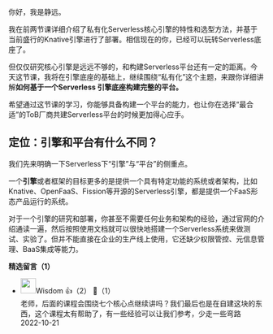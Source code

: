 你好，我是静远。

我在前两节课详细介绍了私有化Serverless核心引擎的特性和选型方法，并基于当前盛行的Knative引擎进行了部署。相信现在的你，已经可以玩转Serverless底座了。

但仅仅研究核心引擎是远远不够的，和构建Serverless平台还有一定的距离。今天这节课，我将在引擎底座的基础上，继续围绕“私有化”这个主题，来跟你详细讲解**如何基于一个Serverless 引擎底座构建完整的平台。**

希望通过这节课的学习，你能够具备构建一个平台的能力，也让你在选择“最合适”的ToB厂商共建Serverless平台的时候更加得心应手。

## 定位：引擎和平台有什么不同？

我们先来明确一下Serverless下“引擎”与“平台”的侧重点。

一个**引擎**或者框架的目标更多的是提供一个具有特定功能的系统或者架构，比如Knative、OpenFaaS、Fission等开源的Serverless引擎，都是提供一个FaaS形态产品运行的系统。

对于一个引擎的研究和部署，你甚至不需要任何业务和架构的经验，通过官网的介绍通读一遍，然后按照使用文档就可以很快地搭建一个Serverless系统来做测试、实验了。但并不能直接在企业的生产线上使用，它还缺少权限管控、元信息管理、BaaS集成等能力。
<div><strong>精选留言（1）</strong></div><ul>
<li><img src="https://static001.geekbang.org/account/avatar/00/10/c4/e4/81ee2d8f.jpg" width="30px"><span>Wisdom</span> 👍（2） 💬（1）<div>老师，后面的课程会围绕七个核心点继续讲吗？我们最后也是在自建这块的东西，这个课程太有帮助了，有一些经验可以让我们参考，少走一些弯路</div>2022-10-21</li><br/>
</ul>